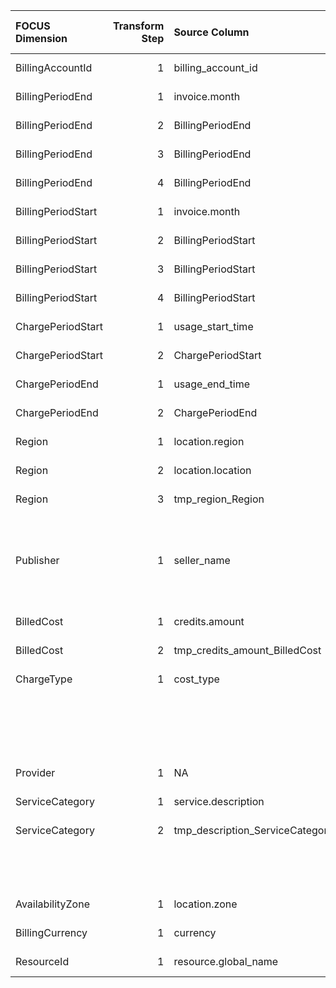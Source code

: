 | FOCUS Dimension    |   Transform Step | Source Column                   | Source Column Type   | Transform Type      | Filters/Process/Etc.                                                                  |
|:-------------------|-----------------:|:--------------------------------|:---------------------|:--------------------|:--------------------------------------------------------------------------------------|
| BillingAccountId   |                1 | billing_account_id              | Not Defined          | RENAME_COLUMN       |                                                                                       |
| BillingPeriodEnd   |                1 | invoice.month                   | Not Defined          | UNNEST_COLUMN       |                                                                                       |
| BillingPeriodEnd   |                2 | BillingPeriodEnd                | Not Defined          | PARSE_DATETIME      | %Y%m                                                                                  |
| BillingPeriodEnd   |                3 | BillingPeriodEnd                | Not Defined          | ASSIGN_TIMEZONE     | America/Los_Angeles                                                                   |
| BillingPeriodEnd   |                4 | BillingPeriodEnd                | Not Defined          | CONVERT_TIMEZONE    | UTC                                                                                   |
| BillingPeriodStart |                1 | invoice.month                   | Not Defined          | UNNEST_COLUMN       |                                                                                       |
| BillingPeriodStart |                2 | BillingPeriodStart              | Not Defined          | PARSE_DATETIME      | %Y%m                                                                                  |
| BillingPeriodStart |                3 | BillingPeriodStart              | Not Defined          | ASSIGN_TIMEZONE     | America/Los_Angeles                                                                   |
| BillingPeriodStart |                4 | BillingPeriodStart              | Not Defined          | CONVERT_TIMEZONE    | UTC                                                                                   |
| ChargePeriodStart  |                1 | usage_start_time                | Not Defined          | RENAME_COLUMN       |                                                                                       |
| ChargePeriodStart  |                2 | ChargePeriodStart               | Not Defined          | ASSIGN_UTC_TIMEZONE |                                                                                       |
| ChargePeriodEnd    |                1 | usage_end_time                  | Not Defined          | RENAME_COLUMN       |                                                                                       |
| ChargePeriodEnd    |                2 | ChargePeriodEnd                 | Not Defined          | ASSIGN_UTC_TIMEZONE |                                                                                       |
| Region             |                1 | location.region                 | Not Defined          | UNNEST_COLUMN       |                                                                                       |
| Region             |                2 | location.location               | Not Defined          | UNNEST_COLUMN       |                                                                                       |
| Region             |                3 | tmp_region_Region               | Not Defined          | SQL_CONDITION       | conditions:                                                                           |
|                    |                  |                                 |                      |                     | - WHEN tmp_region_Region is not null THEN tmp_region_Region                           |
|                    |                  |                                 |                      |                     | default_value: tmp_location_Region                                                    |
| Publisher          |                1 | seller_name                     | Not Defined          | SQL_CONDITION       | conditions:                                                                           |
|                    |                  |                                 |                      |                     | - WHEN seller_name is not NULL THEN seller_name                                       |
|                    |                  |                                 |                      |                     | default_value: '''Google Cloud'''                                                     |
| BilledCost         |                1 | credits.amount                  | Not Defined          | UNNEST_COLUMN       | {'children_type': 'list', 'aggregation_operation': 'sum'}                             |
| BilledCost         |                2 | tmp_credits_amount_BilledCost   | Not Defined          | SQL_QUERY           | SELECT *, (cost + tmp_credits_amount_BilledCost) AS BilledCost from {{ TABLE_NAME }}  |
| ChargeType         |                1 | cost_type                       | Not Defined          | SQL_CONDITION       | conditions:                                                                           |
|                    |                  |                                 |                      |                     | - WHEN cost_type = 'tax' THEN 'Tax'                                                   |
|                    |                  |                                 |                      |                     | - WHEN cost_type = 'regular' THEN 'Purchase'                                          |
|                    |                  |                                 |                      |                     | - WHEN cost_type = 'adjustment' THEN 'Adjustment'                                     |
|                    |                  |                                 |                      |                     | default_value: '''Usage'''                                                            |
| Provider           |                1 | NA                              | Not Defined          | ASSIGN_STATIC_VALUE | static_value: Google Cloud                                                            |
| ServiceCategory    |                1 | service.description             | Not Defined          | UNNEST_COLUMN       |                                                                                       |
| ServiceCategory    |                2 | tmp_description_ServiceCategory | Not Defined          | LOOKUP              | destination_value: ServiceCategory                                                    |
|                    |                  |                                 |                      |                     | reference_dataset_path: conversion_configs/gcp/mapping_files/gcp_category_mapping.csv |
|                    |                  |                                 |                      |                     | source_value: ConsumedService                                                         |
| AvailabilityZone   |                1 | location.zone                   | Not Defined          | UNNEST_COLUMN       |                                                                                       |
| BillingCurrency    |                1 | currency                        | Not Defined          | RENAME_COLUMN       |                                                                                       |
| ResourceId         |                1 | resource.global_name            | Not Defined          | UNNEST_COLUMN       |                                                                                       |